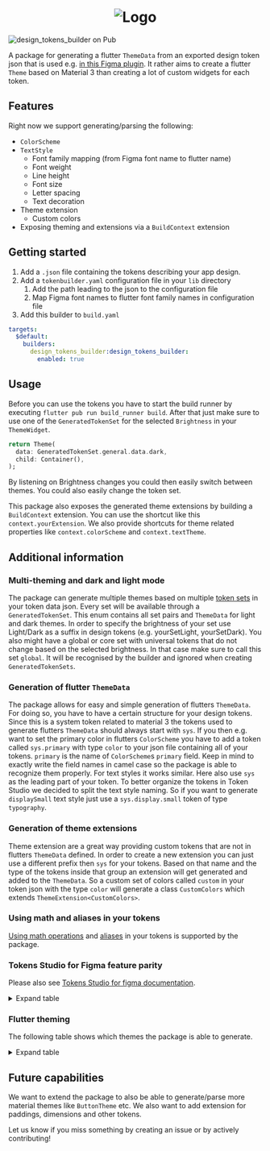 <h1 align="center">
    <picture>
      <source media="(prefers-color-scheme: dark)" srcset="https://github.com/simpleclub/design_tokens_builder/assets/35028202/6ec91bfa-3124-4430-9ed0-6d616fe5c838">
      <img alt="Logo" src="https://github.com/simpleclub/design_tokens_builder/assets/35028202/0e70832e-78f2-4906-a5b1-940804f2619a">
    </picture>
</h1>

![design_tokens_builder on Pub](https://img.shields.io/pub/v/design_tokens_builder.svg)

A package for generating a flutter `ThemeData` from an exported design token json that is used e.g. [in this Figma plugin](https://tokens.studio/). It rather aims to create a flutter `Theme` 
based on Material 3 than creating a lot of custom widgets for each token.

## Features

Right now we support generating/parsing the following:
- `ColorScheme`
- `TextStyle`
  - Font family mapping (from Figma font name to flutter name)
  - Font weight
  - Line height
  - Font size
  - Letter spacing
  - Text decoration
- Theme extension
  - Custom colors
- Exposing theming and extensions via a `BuildContext` extension

## Getting started

1. Add a `.json` file containing the tokens describing your app design.
2. Add a `tokenbuilder.yaml` configuration file in your `lib` directory
   1. Add the path leading to the json to the configuration file 
   2. Map Figma font names to flutter font family names in configuration file
3. Add this builder to `build.yaml`
```yaml
targets:
  $default:
    builders:
      design_tokens_builder:design_tokens_builder:
        enabled: true
```

## Usage

Before you can use the tokens you have to start the build runner by executing `flutter pub run build_runner build`.
After that just make sure to use one of the `GeneratedTokenSet` for the selected `Brightness` in your `ThemeWidget`.
```dart
return Theme(
  data: GeneratedTokenSet.general.data.dark,
  child: Container(),
);
```
By listening on Brightness changes you could then easily switch between themes. You could also easily change the token set. 

This package also exposes the generated theme extensions by building a `BuildContext` extension. You can use the shortcut like this `context.yourExtension`. We also provide shortcuts for theme related properties like `context.colorScheme` and `context.textTheme`.

## Additional information

### Multi-theming and dark and light mode
The package can generate multiple themes based on multiple [token sets](https://docs.tokens.studio/themes/token-sets) in
your token data json. Every set will be available through a `GeneratedTokenSet`. This enum contains all set pairs and 
`ThemeData` for light and dark themes. In order to specify the brightness of your set use Light/Dark as a suffix in 
design tokens (e.g. yourSetLight, yourSetDark). You also might have a global or core set with universal tokens that do 
not change based on the selected brightness. In that case make sure to call this set `global`. It will be recognised by 
the builder and ignored when creating `GeneratedTokenSets`.

### Generation of flutter `ThemeData`
The package allows for easy and simple generation of flutters `ThemeData`. For doing so, you have to have a certain 
structure for your design tokens. Since this is a system token related to material 3 the tokens used to generate flutters
`ThemeData` should always start with `sys`. If you then e.g. want to set the primary color in flutters `ColorScheme` you
have to add a token called `sys.primary` with type `color` to your json file containing all of your tokens. `primary` is
the name of `ColorScheme`s `primary` field. Keep in mind to exactly write the field names in camel case so the package is
able to recognize them properly. 
For text styles it works similar. Here also use `sys` as the leading part of your token. To better organize the tokens in
Token Studio we decided to split the text style naming. So if you want to generate `displaySmall` text style just use a
`sys.display.small` token of type `typography`.

### Generation of theme extensions
Theme extension are a great way providing custom tokens that are not in flutters `ThemeData` defined. In order to create
a new extension you can just use a different prefix then `sys` for your tokens. Based on that name and the type of the
tokens inside that group an extension will get generated and added to the `ThemeData`. So a custom set of colors called
`custom` in your token json with the type `color` will generate a class `CustomColors` which extends 
`ThemeExtension<CustomColors>`.

### Using math and aliases in your tokens
[Using math operations](https://docs.tokens.studio/tokens/using-math) and [aliases](https://docs.tokens.studio/tokens/aliases) 
in your tokens is supported by the package.

### Tokens Studio for Figma feature parity
Please also see [Tokens Studio for figma documentation](https://docs.tokens.studio/available-tokens/available-tokens).

<details>
    <summary>Expand table</summary>

| Group                   | Parsable | Exposed via Extension |
|-------------------------|----------|-----------------------|
| Sizing                  | ✅        | ❌                     |
| Spacing                 | ❌        | ❌                     |
| Color                   | ✅        | ✅                     |
| Border radius           | ❌        | ❌                     |
| Border width            | ❌        | ❌                     |
| Box shadow              | ❌        | ❌                     |
| Opacity                 | ❌        | ❌                     |
| Font family             | ✅        | ❌                     |
| Font weight             | ✅        | ❌                     |
| Font size               | ✅        | ❌                     |
| Line height             | ✅        | ❌                     |
| Letter spacing          | ✅        | ❌                     |
| Paragraph spacing       | ❌        | ❌                     |
| Text case               | ❌        | ❌                     |
| Text decoration         | ✅        | ❌                     |
| Typography compositions | ✅        | ❌                     |
| Assets                  | ❌        | ❌                     |
| Composition             | ❌        | ❌                     |
| Dimension               | ✅        | ❌                     |
| Border                  | ❌        | ❌                     |

</details>

### Flutter theming
The following table shows which themes the package is able to generate.
<details>
    <summary>Expand table</summary>

| Properties                  | Supported |
|-----------------------------|-----------|
| `colorScheme`               | ✅         |
| `iconTheme`                 | ❌         |
| `textTheme`                 | ✅         |
| `appBarTheme`               | ❌         |
| `badgeTheme`                | ❌         |
| `bannerTheme`               | ❌         |
| `bottomAppBarTheme`         | ❌         |
| `bottomNavigationBarTheme`  | ❌         |
| `bottomSheetTheme`          | ❌         |
| `buttonBarTheme`            | ❌         |
| `buttonTheme`               | ❌         |
| `cardTheme`                 | ❌         |
| `checkboxTheme`             | ❌         |
| `chipTheme`                 | ❌         |
| `dataTableTheme`            | ❌         |
| `datePickerTheme`           | ❌         |
| `dialogTheme`               | ❌         |
| `dividerTheme`              | ❌         |
| `drawerTheme`               | ❌         |
| `dropdownMenuTheme`         | ❌         |
| `elevatedButtonTheme`       | ❌         |
| `expansionTileTheme`        | ❌         |
| `filledButtonTheme`         | ❌         |
| `floatingActionButtonTheme` | ❌         |
| `iconButtonTheme`           | ❌         |
| `listTileTheme`             | ❌         |
| `menuBarTheme`              | ❌         |
| `menuButtonTheme`           | ❌         |
| `menuTheme`                 | ❌         |
| `navigationBarTheme`        | ❌         |
| `navigationDrawerTheme`     | ❌         |
| `navigationRailTheme`       | ❌         |
| `outlinedButtonTheme`       | ❌         |
| `popupMenuTheme`            | ❌         |
| `progressIndicatorTheme`    | ❌         |
| `radioTheme`                | ❌         |
| `searchBarTheme`            | ❌         |
| `searchViewTheme`           | ❌         |
| `segmentedButtonTheme`      | ❌         |
| `sliderTheme`               | ❌         |
| `snackBarTheme`             | ❌         |
| `switchTheme`               | ❌         |
| `tabBarTheme`               | ❌         |
| `textButtonTheme`           | ❌         |
| `textSelectionTheme`        | ❌         |
| `timePickerTheme`           | ❌         |
| `toggleButtonsTheme`        | ❌         |
| `tooltipTheme`              | ❌         |

</details>


## Future capabilities

We want to extend the package to also be able to generate/parse more material themes like `ButtonTheme` etc. We 
also want to add extension for paddings, dimensions and other tokens.

Let us know if you miss something by creating an issue or by actively contributing!